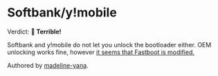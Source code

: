 # Softbank/y!mobile

Verdict: **🍅 Terrible!**

Softbank and y!mobile do not let you unlock the bootloader either.
OEM unlocking works fine, however [it seems that Fastboot is modified.](https://www.reddit.com/r/SonyXperia/comments/15qdxt2/bootloader_unlocking_trouble_for_softbank_xperia/)

Authored by [madeline-yana](https://github.com/madeline-yana).<br/>
 
